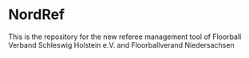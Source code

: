 # NordRef
This is the repository for the new referee management tool of Floorball Verband Schleswig Holstein e.V. and Floorballverand Niedersachsen

